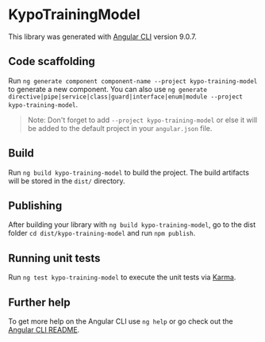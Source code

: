 # KypoTrainingModel

This library was generated with [Angular CLI](https://github.com/angular/angular-cli) version 9.0.7.

## Code scaffolding

Run `ng generate component component-name --project kypo-training-model` to generate a new component. You can also use `ng generate directive|pipe|service|class|guard|interface|enum|module --project kypo-training-model`.
> Note: Don't forget to add `--project kypo-training-model` or else it will be added to the default project in your `angular.json` file.

## Build

Run `ng build kypo-training-model` to build the project. The build artifacts will be stored in the `dist/` directory.

## Publishing

After building your library with `ng build kypo-training-model`, go to the dist folder `cd dist/kypo-training-model` and run `npm publish`.

## Running unit tests

Run `ng test kypo-training-model` to execute the unit tests via [Karma](https://karma-runner.github.io).

## Further help

To get more help on the Angular CLI use `ng help` or go check out the [Angular CLI README](https://github.com/angular/angular-cli/blob/master/README.md).
